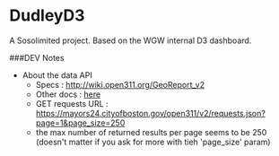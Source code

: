 DudleyD3
=============

A Sosolimited project.
Based on the WGW internal D3 dashboard.

###DEV Notes

* About the data API 
  * Specs : http://wiki.open311.org/GeoReport_v2
  * Other docs : [here](https://docs.google.com/a/sosolimited.com/document/d/1rHFs3AdrBHuPhOHDcUGEkRCRM87SfSTD4kfAApdZS2Q/edit)
  * GET requests URL : https://mayors24.cityofboston.gov/open311/v2/requests.json?page=1&page_size=250
  * the max number of returned results per page seems to be 250 (doesn't matter if you ask for more with tieh 'page_size' param)